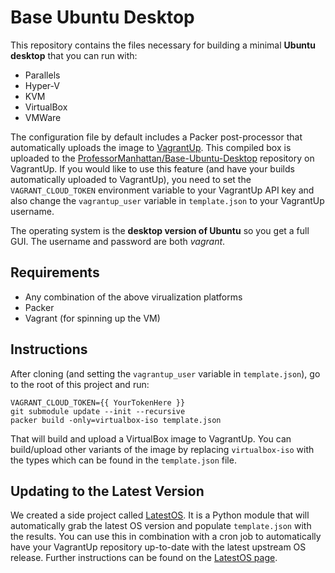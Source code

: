 # Base Ubuntu Desktop

This repository contains the files necessary for building a minimal **Ubuntu desktop** that you can run with:

* Parallels
* Hyper-V
* KVM
* VirtualBox
* VMWare

The configuration file by default includes a Packer post-processor that automatically uploads the image to [VagrantUp](https://vagrantup.com). This compiled box is uploaded to the [ProfessorManhattan/Base-Ubuntu-Desktop](https://app.vagrantup.com/Megabyte/boxes/Ubuntu-Desktop) repository on VagrantUp. If you would like to use this feature (and have your builds automatically uploaded to VagrantUp), you need to set the `VAGRANT_CLOUD_TOKEN` environment variable to your VagrantUp API key and also change the `vagrantup_user` variable in `template.json` to your VagrantUp username.

The operating system is the **desktop version of Ubuntu** so you get a full GUI. The username and password are both *vagrant*.

## Requirements

* Any combination of the above virualization platforms
* Packer
* Vagrant (for spinning up the VM)

## Instructions

After cloning (and setting the `vagrantup_user` variable in `template.json`), go to the root of this project and run:

```
VAGRANT_CLOUD_TOKEN={{ YourTokenHere }}
git submodule update --init --recursive
packer build -only=virtualbox-iso template.json
```

That will build and upload a VirtualBox image to VagrantUp. You can build/upload other variants of the image by replacing `virtualbox-iso` with the types which can be found in the `template.json` file.

## Updating to the Latest Version

We created a side project called [LatestOS](https://pypi.org/project/latestos/). It is a Python module that will automatically grab the latest OS version and populate `template.json` with the results. You can use this in combination with a cron job to automatically have your VagrantUp repository up-to-date with the latest upstream OS release. Further instructions can be found on the [LatestOS page](https://pypi.org/project/latestos/).
